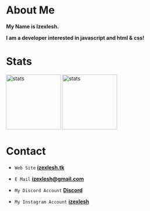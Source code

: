 # About Me

**My Name is Izexlesh.**

**I am a developer interested in javascript and html & css!**

#  Stats

<img src="https://github-readme-stats.vercel.app/api?username=izexleshJS&show_icons=true&theme=react" width="%100" height="150px" alt="stats"/> <img src="https://github-readme-stats.vercel.app/api/top-langs/?username=izexleshJS&theme=react&layout=compact" width="%100" height="150px" alt="stats"/>

# Contact

- `Web Site` **[izexlesh.tk](https://izexlesh.tk)**

- `E Mail` **izexlesh@gmail.com**

- `My Discord Account` **[Discord](https://discord.com/users/364536102717095948)**

- `My Instagram Account` **[izexlesh](https://instagram.com/izexlesh)**
